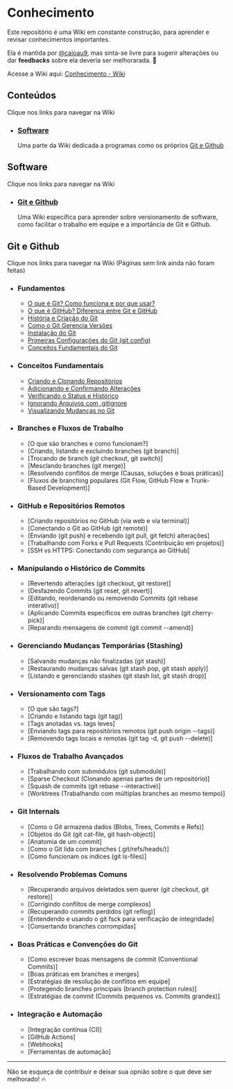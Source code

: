 # Conhecimento
Este repositório é uma Wiki em constante construção, para aprender e revisar conhecimentos importantes.

Ela é mantida por [@caioau9](https://github.com/caioau9), mas sinta-se livre para sugerir alterações ou dar **feedbacks** sobre ela deveria ser melhorarada. :rocket:

Acesse a Wiki aqui: [Conhecimento - Wiki](https://github.com/caioau9/Conhecimento/wiki)

## Conteúdos 
Clique nos links para navegar na Wiki
- ### [Software](#software-1)
  
  Uma parte da Wiki dedicada a programas como os próprios [Git e Github](#git-e-github-1)


## Software
Clique nos links para navegar na Wiki
- ### [Git e Github](#git-e-github-1)
  Uma Wiki específica para aprender sobre versionamento de software, como facilitar o trabalho em equipe e a importância de Git e Github.

## Git e Github
Clique nos links para navegar na Wiki (Páginas sem link ainda não foram feitas)
- ### Fundamentos 
  - [O que é Git? Como funciona e por que usar?](https://github.com/caioau9/Conhecimento/blob/main/software/git-github/1-fundamentos/1.1-o-que-e-git.md)
  - [O que é GitHub? Diferença entre Git e GitHub](https://github.com/caioau9/Conhecimento/blob/main/software/git-github/1-fundamentos/1.2-o-que-e-github.md)
  - [História e Criação do Git](https://github.com/caioau9/Conhecimento/blob/main/software/git-github/1-fundamentos/1.3-historia-do-git.md)
  - [Como o Git Gerencia Versões](https://github.com/caioau9/Conhecimento/blob/main/software/git-github/1-fundamehttps://github.com/caioau9/Conhecimento/blob/main/software/git-github/1-fundamentos/1.2-o-que-e-github.mdntos/1.4-gerenciamento-de-versoes.md)
  - [Instalação do Git](https://github.com/caioau9/Conhecimento/blob/main/software/git-github/1-fundamentos/1.5-instalando-o-git.md)
  - [Primeiras Configurações do Git (git config)](https://github.com/caioau9/Conhecimento/blob/main/software/git-github/1-fundamentos/1.6-primeiras-configuracoes.md)
  - [Conceitos Fundamentais do Git](https://github.com/caioau9/Conhecimento/blob/main/software/git-github/1-fundamentos/1.7-conceitos-fundamentais.md)

- ### Conceitos Fundamentais
  - [Criando e Clonando Repositórios](https://github.com/caioau9/Conhecimento/blob/main/software/git-github/2-conceitos-essenciais/2.1-criando-e-clonando.md)
  - [Adicionando e Confirmando Alterações](https://github.com/caioau9/Conhecimento/blob/main/software/git-github/2-conceitos-essenciais/2.2-adcionando-alteracoes.md)
  - [Verificando o Status e Histórico](https://github.com/caioau9/Conhecimento/blob/main/software/git-github/2-conceitos-essenciais/2.3-verificando-o-status.md)
  - [Ignorando Arquivos com .gitignore](https://github.com/caioau9/Conhecimento/blob/main/software/git-github/2-conceitos-essenciais/2.4-ignorando-arquivos.md)
  - [Visualizando Mudanças no Git](https://github.com/caioau9/Conhecimento/blob/main/software/git-github/2-conceitos-essenciais/2.5-vizualizando-mudancas.md)

- ### Branches e Fluxos de Trabalho
  - [O que são branches e como funcionam?]
  - [Criando, listando e excluindo branches (git branch)]
  - [Trocando de branch (git checkout, git switch)]
  - [Mesclando branches (git merge)]
  - [Resolvendo conflitos de merge (Causas, soluções e boas práticas)]
  - [Fluxos de branching populares (Git Flow, GitHub Flow e Trunk-Based Development)]

- ### GitHub e Repositórios Remotos
  - [Criando repositórios no GitHub (via web e via terminal)]
  - [Conectando o Git ao GitHub (git remote)]
  - [Enviando (git push) e recebendo (git pull, git fetch) alterações]
  - [Trabalhando com Forks e Pull Requests (Contribuição em projetos)]
  - [SSH vs HTTPS: Conectando com segurança ao GitHub]

- ### Manipulando o Histórico de Commits
  - [Revertendo alterações (git checkout, git restore)]
  - [Desfazendo Commits (git reset, git revert)]
  - [Editando, reordenando ou removendo Commits (git rebase interativo)]
  - [Aplicando Commits específicos em outras branches (git cherry-pick)]
  - [Reparando mensagens de commit (git commit --amend)]

- ### Gerenciando Mudanças Temporárias (Stashing)
  - [Salvando mudanças não finalizadas (git stash)]
  - [Restaurando mudanças salvas (git stash pop, git stash apply)]
  - [Listando e gerenciando stashes (git stash list, git stash drop)]

- ### Versionamento com Tags
  - [O que são tags?]
  - [Criando e listando tags (git tag)]
  - [Tags anotadas vs. tags leves]
  - [Enviando tags para repositórios remotos (git push origin --tags)]
  - [Removendo tags locais e remotas (git tag -d, git push --delete)]

- ###  Fluxos de Trabalho Avançados
  - [Trabalhando com submódulos (git submodule)]
  - [Sparse Checkout (Clonando apenas partes de um repositório)]
  - [Squash de commits (git rebase --interactive)]
  - [Worktrees (Trabalhando com múltiplas branches ao mesmo tempo)]

- ### Git Internals
  - [Como o Git armazena dados (Blobs, Trees, Commits e Refs)]
  - [Objetos do Git (git cat-file, git hash-object)]
  - [Anatomia de um commit]
  - [Como o Git lida com branches (.git/refs/heads/)]
  - [Como funcionam os índices (git ls-files)]

- ### Resolvendo Problemas Comuns
  - [Recuperando arquivos deletados sem querer (git checkout, git restore)]
  - [Corrigindo conflitos de merge complexos]
  - [Recuperando commits perdidos (git reflog)]
  - [Entendendo e usando o git fsck para verificação de integridade]
  - [Consertando branches corrompidas]

- ### Boas Práticas e Convenções do Git
  - [Como escrever boas mensagens de commit (Conventional Commits)]
  - [Boas práticas em branches e merges]
  - [Estratégias de resolução de conflitos em equipe]
  - [Protegendo branches principais (branch protection rules)]
  - [Estratégias de commit (Commits pequenos vs. Commits grandes)]

- ### Integração e Automação 
  - [Integração contínua (CI)]
  - [GitHub Actions]
  - [Webhooks]
  - [Ferramentas de automação]
  
---

Não se esqueça de contribuir e deixar sua opnião sobre o que deve ser melhorado! :fire:
